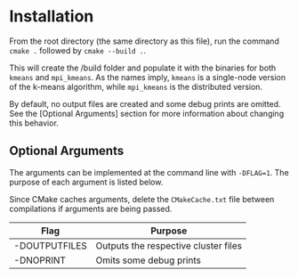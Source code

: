 # Installation

From the root directory (the same directory as this file),
run the command `cmake .` followed by `cmake --build .`.

This will create the /build folder and populate it with the
binaries for both `kmeans` and `mpi_kmeans`. As the names
imply, `kmeans` is a single-node version of the k-means algorithm,
while `mpi_kmeans` is the distributed version.

By default, no output files are created and some debug prints are
omitted. See the [Optional Arguments] section for more information
about changing this behavior.

## Optional Arguments

The arguments can be implemented at the command line with `-DFLAG=1`.
The purpose of each argument is listed below.

Since CMake caches arguments, delete the `CMakeCache.txt` file
between compilations if arguments are being passed.

| Flag         | Purpose |
| ------------ | ------- |
|-DOUTPUTFILES | Outputs the respective cluster files |
|-DNOPRINT     | Omits some debug prints |

